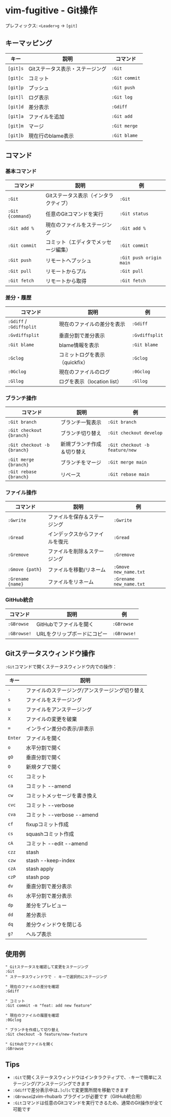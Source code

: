 # vim-fugitive - Git操作

プレフィックス: `<Leader>g` → `[git]`

## キーマッピング

| キー | 説明 | コマンド |
|------|------|----------|
| `[git]s` | Gitステータス表示・ステージング | `:Git` |
| `[git]c` | コミット | `:Git commit` |
| `[git]p` | プッシュ | `:Git push` |
| `[git]l` | ログ表示 | `:Git log` |
| `[git]d` | 差分表示 | `:Gdiff` |
| `[git]a` | ファイルを追加 | `:Git add` |
| `[git]m` | マージ | `:Git merge` |
| `[git]b` | 現在行のblame表示 | `:Git blame` |

## コマンド

### 基本コマンド
| コマンド | 説明 | 例 |
|----------|------|-----|
| `:Git` | Gitステータス表示（インタラクティブ） | `:Git` |
| `:Git {command}` | 任意のGitコマンドを実行 | `:Git status` |
| `:Git add %` | 現在のファイルをステージング | `:Git add %` |
| `:Git commit` | コミット（エディタでメッセージ編集） | `:Git commit` |
| `:Git push` | リモートへプッシュ | `:Git push origin main` |
| `:Git pull` | リモートからプル | `:Git pull` |
| `:Git fetch` | リモートから取得 | `:Git fetch` |

### 差分・履歴
| コマンド | 説明 | 例 |
|----------|------|-----|
| `:Gdiff` / `:Gdiffsplit` | 現在のファイルの差分を表示 | `:Gdiff` |
| `:Gvdiffsplit` | 垂直分割で差分表示 | `:Gvdiffsplit` |
| `:Git blame` | blame情報を表示 | `:Git blame` |
| `:Gclog` | コミットログを表示（quickfix） | `:Gclog` |
| `:0Gclog` | 現在のファイルのログ | `:0Gclog` |
| `:Gllog` | ログを表示（location list） | `:Gllog` |

### ブランチ操作
| コマンド | 説明 | 例 |
|----------|------|-----|
| `:Git branch` | ブランチ一覧表示 | `:Git branch` |
| `:Git checkout {branch}` | ブランチ切り替え | `:Git checkout develop` |
| `:Git checkout -b {branch}` | 新規ブランチ作成＆切り替え | `:Git checkout -b feature/new` |
| `:Git merge {branch}` | ブランチをマージ | `:Git merge main` |
| `:Git rebase {branch}` | リベース | `:Git rebase main` |

### ファイル操作
| コマンド | 説明 | 例 |
|----------|------|-----|
| `:Gwrite` | ファイルを保存＆ステージング | `:Gwrite` |
| `:Gread` | インデックスからファイルを復元 | `:Gread` |
| `:Gremove` | ファイルを削除＆ステージング | `:Gremove` |
| `:Gmove {path}` | ファイルを移動/リネーム | `:Gmove new_name.txt` |
| `:Grename {name}` | ファイルをリネーム | `:Grename new_name.txt` |

### GitHub統合
| コマンド | 説明 | 例 |
|----------|------|-----|
| `:GBrowse` | GitHubでファイルを開く | `:GBrowse` |
| `:GBrowse!` | URLをクリップボードにコピー | `:GBrowse!` |

## Gitステータスウィンドウ操作

`:Git`コマンドで開くステータスウィンドウ内での操作：

| キー | 説明 |
|------|------|
| `-` | ファイルのステージング/アンステージング切り替え |
| `s` | ファイルをステージング |
| `u` | ファイルをアンステージング |
| `X` | ファイルの変更を破棄 |
| `=` | インライン差分の表示/非表示 |
| `Enter` | ファイルを開く |
| `o` | 水平分割で開く |
| `gO` | 垂直分割で開く |
| `O` | 新規タブで開く |
| `cc` | コミット |
| `ca` | コミット --amend |
| `cw` | コミットメッセージを書き換え |
| `cvc` | コミット --verbose |
| `cva` | コミット --verbose --amend |
| `cf` | fixupコミット作成 |
| `cs` | squashコミット作成 |
| `cA` | コミット --edit --amend |
| `czz` | stash |
| `czw` | stash --keep-index |
| `czA` | stash apply |
| `czP` | stash pop |
| `dv` | 垂直分割で差分表示 |
| `ds` | 水平分割で差分表示 |
| `dp` | 差分をプレビュー |
| `dd` | 差分表示 |
| `dq` | 差分ウィンドウを閉じる |
| `g?` | ヘルプ表示 |

## 使用例

```vim
" Gitステータスを確認して変更をステージング
:Git
" ステータスウィンドウで - キーで選択的にステージング

" 現在のファイルの差分を確認
:Gdiff

" コミット
:Git commit -m "feat: add new feature"

" 現在のファイルの履歴を確認
:0Gclog

" ブランチを作成して切り替え
:Git checkout -b feature/new-feature

" GitHubでファイルを開く
:GBrowse
```

## Tips
- `:Git`で開くステータスウィンドウはインタラクティブで、`-`キーで簡単にステージング/アンステージングできます
- `:Gdiff`で差分表示中は、`]c`/`[c`で変更箇所間を移動できます
- `:GBrowse`はvim-rhubarb プラグインが必要です（GitHub統合用）
- `:Git`コマンドは任意のGitコマンドを実行できるため、通常のGit操作が全て可能です